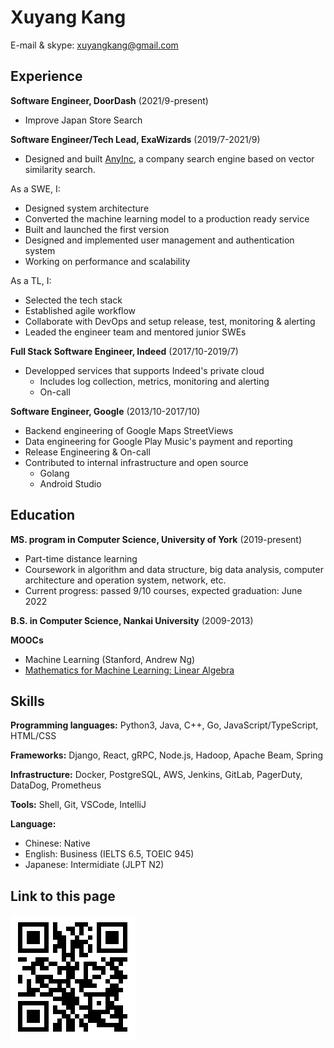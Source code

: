 Xuyang Kang
======

E-mail & skype: [xuyangkang@gmail.com](mailto:xuyangkang@gmail.com)

Experience
---------
**Software Engineer, DoorDash** (2021/9-present)

- Improve Japan Store Search


**Software Engineer/Tech Lead, ExaWizards** (2019/7-2021/9)

- Designed and built [AnyInc](https://info.anyinc.ai/), a company search engine based on vector similarity search.

As a SWE, I:

  - Designed system architecture
  - Converted the machine learning model to a production ready service
  - Built and launched the first version
  - Designed and implemented user management and authentication system
  - Working on performance and scalability

As a TL, I:

  - Selected the tech stack
  - Established agile workflow
  - Collaborate with DevOps and setup release, test, monitoring & alerting
  - Leaded the engineer team and mentored junior SWEs

**Full Stack Software Engineer, Indeed** (2017/10-2019/7)

- Developped services that supports Indeed's private cloud
  - Includes log collection, metrics, monitoring and alerting
  - On-call

**Software Engineer, Google** (2013/10-2017/10)

- Backend engineering of Google Maps StreetViews
- Data engineering for Google Play Music's payment and reporting
- Release Engineering & On-call
- Contributed to internal infrastructure and open source
  - Golang
  - Android Studio


Education
---------
**MS. program in Computer Science, University of York** (2019-present)

- Part-time distance learning
- Coursework in algorithm and data structure, big data analysis, computer architecture and operation system, network, etc.
- Current progress: passed 9/10 courses, expected graduation: June 2022

**B.S. in Computer Science, Nankai University** (2009-2013)

**MOOCs**

- Machine Learning (Stanford, Andrew Ng)
- [Mathematics for Machine Learning: Linear Algebra](https://coursera.org/share/f7b2a5490da199784863314e386667aa)


Skills
------
**Programming languages:** Python3, Java, C++, Go, JavaScript/TypeScript, HTML/CSS

**Frameworks:** Django, React, gRPC, Node.js, Hadoop, Apache Beam, Spring

**Infrastructure:** Docker, PostgreSQL, AWS, Jenkins, GitLab, PagerDuty, DataDog, Prometheus

**Tools:** Shell, Git, VSCode, IntelliJ

**Language:**

- Chinese: Native
- English: Business (IELTS 6.5, TOEIC 945)
- Japanese: Intermidiate (JLPT N2)

Link to this page
------
![](qr-resume.png)

